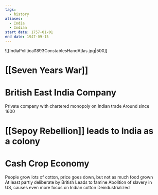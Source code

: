 ```yaml
---
tags:
  - history
aliases:
  - India
  - Indian
start date: 1757-01-01
end date: 1947-09-15
---
```

![[IndiaPolitical1893ConstablesHandAtlas.jpg|500]]
# [[Seven Years War]]
# British East India Company
Private company with chartered monopoly on Indian trade
Around since 1600
# [[Sepoy Rebellion]] leads to India as a colony
# Cash Crop Economy
People grow lots of cotton, price goes down, but not as much food grown
At least partly deliberate by British
Leads to famine
Abolition of slavery in US, causes even more focus on Indian cotton
Deindustrialized